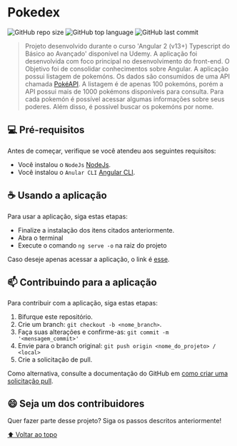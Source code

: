 # Pokedex

<!---Esses são exemplos. Veja https://shields.io para outras pessoas ou para personalizar este conjunto de escudos. Você pode querer incluir dependências, status do projeto e informações de licença aqui--->

![GitHub repo size](https://img.shields.io/github/repo-size/mateuussilvapb/pokedex?style=plastic)
![GitHub top language](https://img.shields.io/github/languages/top/mateuussilvapb/pokedex)
![GitHub last commit](https://img.shields.io/github/last-commit/mateuussilvapb/pokedex?style=plastic)

> Projeto desenvolvido durante o curso 'Angular 2 (v13+) Typescript do Básico ao Avançado' disponível na Udemy.
> A aplicação foi desenvolvida com foco principal no desenvolvimento do front-end. O Objetivo foi de consolidar conhecimentos sobre Angular.
> A aplicação possui listagem de pokemóns. Os dados são consumidos de uma API chamada [PokéAPI](https://pokeapi.co/). A listagem é de apenas 100 pokemóns, porém a API possui mais de 1000 pokémons disponíveis para consulta. Para cada pokemón é possível acessar algumas informações sobre seus poderes.
> Além disso, é possivel buscar os pokemóns por nome.

## 💻 Pré-requisitos

Antes de começar, verifique se você atendeu aos seguintes requisitos:
<!---Estes são apenas requisitos de exemplo. Adicionar, duplicar ou remover conforme necessário--->
* Você instalou o `NodeJs` [NodeJs](https://nodejs.org/en/). 
* Você instalou o `Anular CLI` [Angular CLI](https://angular.io/guide/setup-local).

## ☕ Usando a aplicação

Para usar a aplicação, siga estas etapas:

* Finalize a instalação dos itens citados anteriormente.
* Abra o terminal
* Execute o comando `ng serve -o` na raiz do projeto

Caso deseje apenas acessar a aplicação, o link é [esse](https://mateuussilvapb.github.io/pokedex/).

## 📫 Contribuindo para a aplicação
<!---Se o seu README for longo ou se você tiver algum processo ou etapas específicas que deseja que os contribuidores sigam, considere a criação de um arquivo CONTRIBUTING.md separado--->
Para contribuir com a aplicação, siga estas etapas:

1. Bifurque este repositório.
2. Crie um branch: `git checkout -b <nome_branch>`.
3. Faça suas alterações e confirme-as: `git commit -m '<mensagem_commit>'`
4. Envie para o branch original: `git push origin <nome_do_projeto> / <local>`
5. Crie a solicitação de pull.

Como alternativa, consulte a documentação do GitHub em [como criar uma solicitação pull](https://help.github.com/en/github/collaborating-with-issues-and-pull-requests/creating-a-pull-request).

## 😄 Seja um dos contribuidores<br>

Quer fazer parte desse projeto? Siga os passos descritos anteriormente!

[⬆ Voltar ao topo](#Pokedex)<br>

